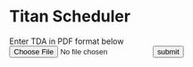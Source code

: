 <html>
    <head>
        <h1>
            Titan Scheduler
        </h1>
        <body>
            Enter TDA in PDF format below
        <body>
    </head>
    <form id = "uploadbanner" method = "post" action = "#">
        <input id = "fileupload" type = "file" />
        <input type = "submit" value = "submit" id = "submit" />
  </form>
</html>
